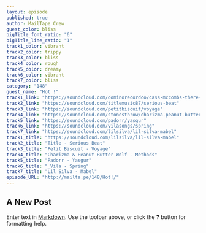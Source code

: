 ```yaml
---
layout: episode
published: true
author: MailTape Crew
guest_color: bliss
bigTitle_font_ratio: "6"
bigTitle_line_ratio: "1"
track1_color: vibrant
track2_color: trippy
track3_color: bliss
track4_color: rough
track5_color: dreamy
track6_color: vibrant
track7_color: bliss
category: "148"
guest_name: "Hot !"
track1_link: "https://soundcloud.com/dominorecordco/cass-mccombs-there-can-be"
track2_link: "https://soundcloud.com/titlemusic87/serious-beat"
track3_link: "https://soundcloud.com/petitbiscuit/voyage"
track4_link: "https://soundcloud.com/stonesthrow/charizma-peanut-butter-wolf-methods"
track5_link: "https://soundcloud.com/padorr/yasgur"
track6_link: "https://soundcloud.com/vilasongs/spring"
track7_link: "https://soundcloud.com/lilsilva/lil-silva-mabel"
track1_title: "https://soundcloud.com/lilsilva/lil-silva-mabel"
track2_title: "Title - Serious Beat"
track3_title: "Petit Biscuit - Voyage"
track4_title: "Charizma & Peanut Butter Wolf - Methods"
track5_title: "Padorr - Yasgur"
track6_title: "_Vila - Spring"
track7_title: "Lil Silva - Mabel"
episode_URL: "http://mailta.pe/148/Hot!/"
---
```


## A New Post

Enter text in [Markdown](http://daringfireball.net/projects/markdown/). Use the toolbar above, or click the **?** button for formatting help.